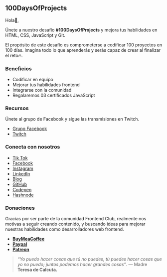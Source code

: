 ## 100DaysOfProjects

Hola👋,

Únete a nuestro desafío **#100DaysOfProjects** y mejora tus habilidades en HTML, CSS, JavaScript y Git.

El propósito de este desafío es comprometerse a codificar 100 proyectos en 100 días. Imagina todo lo que aprenderás y serás capaz de crear al finalizar el reto🔥.

### Beneficios

- Codificar en equipo
- Mejorar tus habilidades frontend
- Integrarse con la comunidad
- Regalaremos 03 certificados JavaScript

### Recursos
Únete al grupo de Facebook y sigue las transmisiones en Twitch.

- [Grupo Facebook](https://www.facebook.com/groups/100daysofprojects)
- [Twitch](https://www.twitch.tv/frontendclub)

### Conecta con nosotros

- [Tik Tok](https://www.tiktok.com/@frontendclub)
- [Facebook](https://www.facebook.com/frontendclubfb)
- [Instagram](https://www.instagram.com/frontendclubig/)
- [LinkedIn](https://www.linkedin.com/in/frontendclub/)
- [Blog](https://frontend-club.bullet.site/)
- [GitHub](https://github.com/frontend-club)
- [Codepen](https://codepen.io/frontend-club)
- [Hashnode](https://hashnode.com/@frontendclub)

### Donaciones

Gracias por ser parte de la comunidad Frontend Club, realmente nos motivas a seguir creando contenido, y buscando ideas para mejorar nuestras habilidades como desarrolladores web frontend.

- [**BuyMeaCoffee**](https://www.buymeacoffee.com/frontendclub)
- [**Paypal**](https://paypal.me/xantosromero?country.x=PE&locale.x=es_XC)
- [**Patreon**](patreon.com/frontendclubpatreon)

> _“Yo puedo hacer cosas que tú no puedes, tú puedes hacer cosas que yo no puedo; juntos podemos hacer grandes cosas”_. — Madre **Teresa de Calcuta.**
